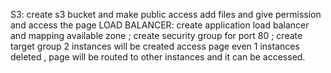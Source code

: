 S3:
create s3 bucket and make public access 
add files and give permission and access the page
LOAD BALANCER:
create application load balancer and mapping available zone ; 
create security group for port 80 ; 
create target group
2 instances will be created
access page
even 1 instances deleted , page will be routed to other instances and it can be accessed.
